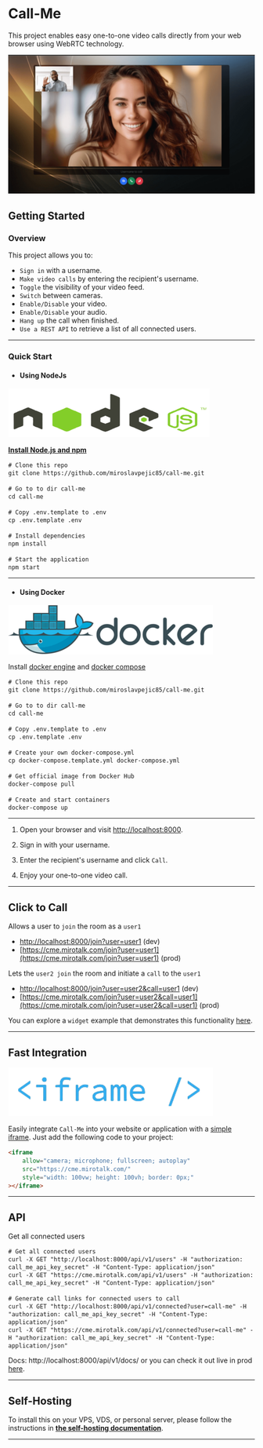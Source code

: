 # Call-Me

This project enables easy one-to-one video calls directly from your web browser using WebRTC technology.

![callme](./assets/doc/callme.png)

## Getting Started

### Overview

This project allows you to:

- `Sign in` with a username.
- `Make video calls` by entering the recipient's username.
- `Toggle` the visibility of your video feed.
- `Switch` between cameras.
- `Enable/Disable` your video.
- `Enable/Disable` your audio.
- `Hang up` the call when finished.
- `Use a REST API` to retrieve a list of all connected users.

---

### Quick Start

- #### Using NodeJs

![nodejs](public/assets/nodejs.png)

**[Install Node.js and npm](https://nodejs.org/en/download)**

```shell
# Clone this repo
git clone https://github.com/miroslavpejic85/call-me.git

# Go to to dir call-me
cd call-me

# Copy .env.template to .env
cp .env.template .env

# Install dependencies
npm install

# Start the application
npm start
```

---

- #### Using Docker

![docker](public/assets/docker.png)

Install [docker engine](https://docs.docker.com/engine/install/) and [docker compose](https://docs.docker.com/compose/install/)

```shell
# Clone this repo
git clone https://github.com/miroslavpejic85/call-me.git

# Go to to dir call-me
cd call-me

# Copy .env.template to .env
cp .env.template .env

# Create your own docker-compose.yml
cp docker-compose.template.yml docker-compose.yml

# Get official image from Docker Hub
docker-compose pull

# Create and start containers
docker-compose up
```

---

1. Open your browser and visit [http://localhost:8000](http://localhost:8000).

2. Sign in with your username.

3. Enter the recipient's username and click `Call`.

4. Enjoy your one-to-one video call.

---

## Click to Call

Allows a user to `join` the room as a `user1`

- [http://localhost:8000/join?user=user1](http://localhost:8000/join?user=user1) (dev)
- [https://cme.mirotalk.com/join?user=user1](https://cme.mirotalk.com/join?user=user1) (prod)

Lets the `user2 join` the room and initiate a `call` to the `user1`

- [http://localhost:8000/join?user=user2&call=user1](http://localhost:8000/join?user=user2&call=user1) (dev)
- [https://cme.mirotalk.com/join?user=user2&call=user1](https://cme.mirotalk.com/join?user=user2&call=user1) (prod)

You can explore a `widget` example that demonstrates this functionality [here](./integration/widget.html).

---

## Fast Integration

![iframe](public/assets/iframe.png)

Easily integrate `Call-Me` into your website or application with a [simple iframe](https://codepen.io/Miroslav-Pejic/pen/qEWBaKP). Just add the following code to your project:

```html
<iframe
    allow="camera; microphone; fullscreen; autoplay"
    src="https://cme.mirotalk.com/"
    style="width: 100vw; height: 100vh; border: 0px;"
></iframe>
```

---

## API

Get all connected users

```shell
# Get all connected users
curl -X GET "http://localhost:8000/api/v1/users" -H "authorization: call_me_api_key_secret" -H "Content-Type: application/json"
curl -X GET "https://cme.mirotalk.com/api/v1/users" -H "authorization: call_me_api_key_secret" -H "Content-Type: application/json"

# Generate call links for connected users to call
curl -X GET "http://localhost:8000/api/v1/connected?user=call-me" -H "authorization: call_me_api_key_secret" -H "Content-Type: application/json"
curl -X GET "https://cme.mirotalk.com/api/v1/connected?user=call-me" -H "authorization: call_me_api_key_secret" -H "Content-Type: application/json"
```

Docs: http://localhost:8000/api/v1/docs/ or you can check it out live in prod [here](https://cme.mirotalk.com/api/v1/docs/).

---

## Self-Hosting

To install this on your VPS, VDS, or personal server, please follow the instructions in **[the self-hosting documentation](./doc/self-hosting.md)**.

---
